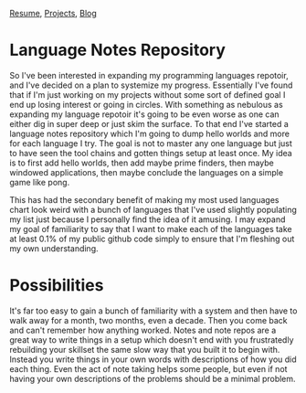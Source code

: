 [Resume](../resume_page.md), [Projects](../projects.md), [Blog](../blog.md)

# Language Notes Repository
So I've been interested in expanding my programming languages repotoir, and I've decided on a plan to systemize my progress. Essentially I've found that if I'm just working on my projects without some sort of defined goal I end up losing interest or going in circles. With something as nebulous as expanding my language repotoir it's going to be even worse as one can either dig in super deep or just skim the surface. To that end I've started a language notes repository which I'm going to dump hello worlds and more for each language I try. The goal is not to master any one language but just to have seen the tool chains and gotten things setup at least once. My idea is to first add hello worlds, then add maybe prime finders, then maybe windowed applications, then maybe conclude the languages on a simple game like pong.

This has had the secondary benefit of making my most used languages chart look weird with a bunch of languages that I've used slightly populating my list just because I personally find the idea of it amusing. I may expand my goal of familiarity to say that I want to make each of the languages take at least 0.1% of my public github code simply to ensure that I'm fleshing out my own understanding. 

# Possibilities
It's far too easy to gain a bunch of familiarity with a system and then have to walk away for a month, two months, even a decade. Then you come back and can't remember how anything worked. Notes and note repos are a great way to write things in a setup which doesn't end with you frustratedly rebuilding your skillset the same slow way that you built it to begin with. Instead you write things in your own words with descriptions of how you did each thing. Even the act of note taking helps some people, but even if not having your own descriptions of the problems should be a minimal problem. 

